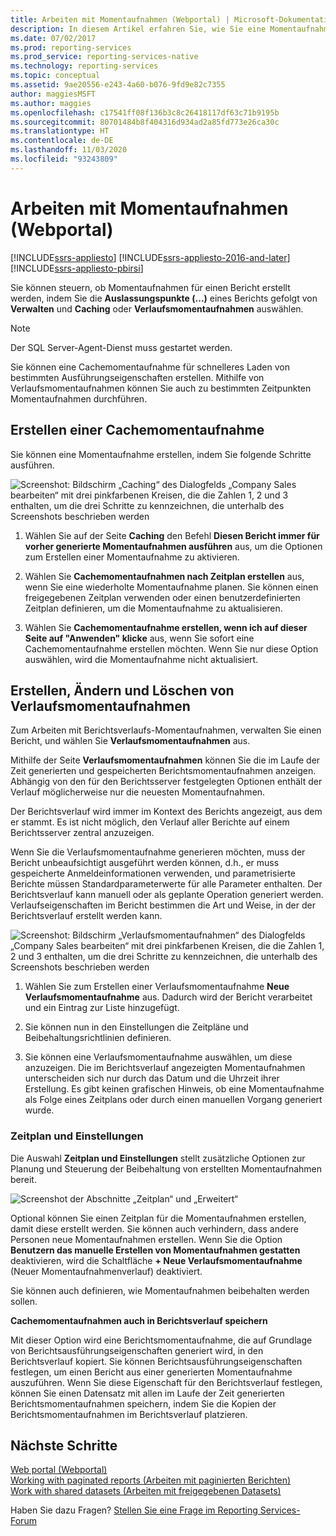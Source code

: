```yaml
---
title: Arbeiten mit Momentaufnahmen (Webportal) | Microsoft-Dokumentation
description: In diesem Artikel erfahren Sie, wie Sie eine Momentaufnahme eines Zwischenspeichers erstellen, um ein schnelleres Laden bestimmter Ausführungseigenschaften zu ermöglichen. Mithilfe von Verlaufsmomentaufnahmen können Sie auch zu bestimmten Zeitpunkten Momentaufnahmen durchführen.
ms.date: 07/02/2017
ms.prod: reporting-services
ms.prod_service: reporting-services-native
ms.technology: reporting-services
ms.topic: conceptual
ms.assetid: 9ae20556-e243-4a60-b076-9fd9e82c7355
author: maggiesMSFT
ms.author: maggies
ms.openlocfilehash: c17541ff08f136b3c8c26418117df63c71b9195b
ms.sourcegitcommit: 80701484b8f404316d934ad2a85fd773e26ca30c
ms.translationtype: HT
ms.contentlocale: de-DE
ms.lasthandoff: 11/03/2020
ms.locfileid: "93243809"
---
```

# <a name="working-with-snapshots-web-portal"></a>Arbeiten mit Momentaufnahmen (Webportal)

[!INCLUDE[ssrs-appliesto](../includes/ssrs-appliesto.md)] [!INCLUDE[ssrs-appliesto-2016-and-later](../includes/ssrs-appliesto-2016-and-later.md)] [!INCLUDE[ssrs-appliesto-pbirsi](../includes/ssrs-appliesto-pbirs.md)]

Sie können steuern, ob Momentaufnahmen für einen Bericht erstellt werden, indem Sie die **Auslassungspunkte (...)** eines Berichts gefolgt von **Verwalten** und **Caching** oder **Verlaufsmomentaufnahmen** auswählen.  
  
> [!NOTE]
> Der SQL Server-Agent-Dienst muss gestartet werden.  
   
Sie können eine Cachemomentaufnahme für schnelleres Laden von bestimmten Ausführungseigenschaften erstellen. Mithilfe von Verlaufsmomentaufnahmen können Sie auch zu bestimmten Zeitpunkten Momentaufnahmen durchführen.  
  
## <a name="creating-a-cache-snapshot"></a>Erstellen einer Cachemomentaufnahme  
  
Sie können eine Momentaufnahme erstellen, indem Sie folgende Schritte ausführen.  
  
![Screenshot: Bildschirm „Caching“ des Dialogfelds „Company Sales bearbeiten“ mit drei pinkfarbenen Kreisen, die die Zahlen 1, 2 und 3 enthalten, um die drei Schritte zu kennzeichnen, die unterhalb des Screenshots beschrieben werden](../reporting-services/media/ssrswebportal-report-caching4.png)  
  
1.  Wählen Sie auf der Seite **Caching** den Befehl **Diesen Bericht immer für vorher generierte Momentaufnahmen ausführen** aus, um die Optionen zum Erstellen einer Momentaufnahme zu aktivieren.  
  
2.  Wählen Sie **Cachemomentaufnahmen nach Zeitplan erstellen** aus, wenn Sie eine wiederholte Momentaufnahme planen. Sie können einen freigegebenen Zeitplan verwenden oder einen benutzerdefinierten Zeitplan definieren, um die Momentaufnahme zu aktualisieren.  
  
3.  Wählen Sie **Cachemomentaufnahme erstellen, wenn ich auf dieser Seite auf "Anwenden" klicke** aus, wenn Sie sofort eine Cachemomentaufnahme erstellen möchten. Wenn Sie nur diese Option auswählen, wird die Momentaufnahme nicht aktualisiert.  
  
## <a name="create-modify-and-delete-history-snapshots"></a>Erstellen, Ändern und Löschen von Verlaufsmomentaufnahmen  
  
Zum Arbeiten mit Berichtsverlaufs-Momentaufnahmen, verwalten Sie einen Bericht, und wählen Sie **Verlaufsmomentaufnahmen** aus.  
  
Mithilfe der Seite **Verlaufsmomentaufnahmen** können Sie die im Laufe der Zeit generierten und gespeicherten Berichtsmomentaufnahmen anzeigen. Abhängig von den für den Berichtsserver festgelegten Optionen enthält der Verlauf möglicherweise nur die neuesten Momentaufnahmen.  
  
Der Berichtsverlauf wird immer im Kontext des Berichts angezeigt, aus dem er stammt. Es ist nicht möglich, den Verlauf aller Berichte auf einem Berichtsserver zentral anzuzeigen.  
  
Wenn Sie die Verlaufsmomentaufnahme generieren möchten, muss der Bericht unbeaufsichtigt ausgeführt werden können, d.h., er muss gespeicherte Anmeldeinformationen verwenden, und parametrisierte Berichte müssen Standardparameterwerte für alle Parameter enthalten. Der Berichtsverlauf kann manuell oder als geplante Operation generiert werden. Verlaufseigenschaften im Bericht bestimmen die Art und Weise, in der der Berichtsverlauf erstellt werden kann.  
  
![Screenshot: Bildschirm „Verlaufsmomentaufnahmen“ des Dialogfelds „Company Sales bearbeiten“ mit drei pinkfarbenen Kreisen, die die Zahlen 1, 2 und 3 enthalten, um die drei Schritte zu kennzeichnen, die unterhalb des Screenshots beschrieben werden](../reporting-services/media/ssrswebportal-historysnapshots1.png)  
   
1.  Wählen Sie zum Erstellen einer Verlaufsmomentaufnahme **Neue Verlaufsmomentaufnahme** aus. Dadurch wird der Bericht verarbeitet und ein Eintrag zur Liste hinzugefügt.  
  
2.  Sie können nun in den Einstellungen die Zeitpläne und Beibehaltungsrichtlinien definieren.  
  
3.  Sie können eine Verlaufsmomentaufnahme auswählen, um diese anzuzeigen. Die im Berichtsverlauf angezeigten Momentaufnahmen unterscheiden sich nur durch das Datum und die Uhrzeit ihrer Erstellung. Es gibt keinen grafischen Hinweis, ob eine Momentaufnahme als Folge eines Zeitplans oder durch einen manuellen Vorgang generiert wurde.  
  
### <a name="schedule-and-settings"></a>Zeitplan und Einstellungen  
  
Die Auswahl **Zeitplan und Einstellungen** stellt zusätzliche Optionen zur Planung und Steuerung der Beibehaltung von erstellten Momentaufnahmen bereit.  
  
![Screenshot der Abschnitte „Zeitplan“ und „Erweitert“](../reporting-services/media/ssrswebportal-historysnapshots2.png)  
   
Optional können Sie einen Zeitplan für die Momentaufnahmen erstellen, damit diese erstellt werden. Sie können auch verhindern, dass andere Personen neue Momentaufnahmen erstellen. Wenn Sie die Option **Benutzern das manuelle Erstellen von Momentaufnahmen gestatten** deaktivieren, wird die Schaltfläche **+ Neue Verlaufsmomentaufnahme** (Neuer Momentaufnahmenverlauf) deaktiviert.  
  
Sie können auch definieren, wie Momentaufnahmen beibehalten werden sollen.  
  
**Cachemomentaufnahmen auch in Berichtsverlauf speichern**  
  
Mit dieser Option wird eine Berichtsmomentaufnahme, die auf Grundlage von Berichtsausführungseigenschaften generiert wird, in den Berichtsverlauf kopiert. Sie können Berichtsausführungseigenschaften festlegen, um einen Bericht aus einer generierten Momentaufnahme auszuführen. Wenn Sie diese Eigenschaft für den Berichtsverlauf festlegen, können Sie einen Datensatz mit allen im Laufe der Zeit generierten Berichtsmomentaufnahmen speichern, indem Sie die Kopien der Berichtsmomentaufnahmen im Berichtsverlauf platzieren.

## <a name="next-steps"></a>Nächste Schritte

[Web portal (Webportal)](../reporting-services/web-portal-ssrs-native-mode.md)  
[Working with paginated reports (Arbeiten mit paginierten Berichten)](working-with-paginated-reports-web-portal.md)  
[Work with shared datasets (Arbeiten mit freigegebenen Datasets)](../reporting-services/work-with-shared-datasets-web-portal.md)

Haben Sie dazu Fragen? [Stellen Sie eine Frage im Reporting Services-Forum](https://go.microsoft.com/fwlink/?LinkId=620231)
